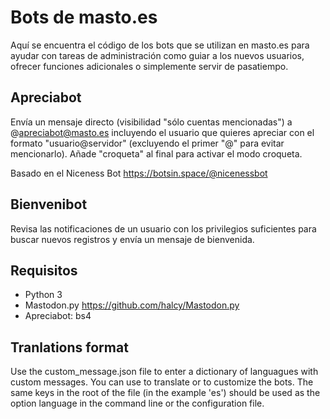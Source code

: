 # Bots de masto.es

Aquí se encuentra el código de los bots que se utilizan en masto.es para ayudar con tareas de administración como guiar a los nuevos usuarios, ofrecer funciones adicionales o simplemente servir de pasatiempo.

## Apreciabot
Envía un mensaje directo (visibilidad "sólo cuentas mencionadas") a @apreciabot@masto.es incluyendo el usuario que quieres apreciar con el formato "usuario@servidor" (excluyendo el primer "@" para evitar mencionarlo). Añade "croqueta" al final para activar el modo croqueta.

Basado en el Niceness Bot https://botsin.space/@nicenessbot

## Bienvenibot
Revisa las notificaciones de un usuario con los privilegios suficientes para buscar nuevos registros y envía un mensaje de bienvenida.


## Requisitos
- Python 3
- Mastodon.py https://github.com/halcy/Mastodon.py
- Apreciabot: bs4


## Tranlations format

Use the custom_message.json file to enter a dictionary of languagues with custom messages. You can use to translate or to customize the bots. The same keys in the root of the file (in the example 'es') should be used as the option language in the command line or the configuration file.
